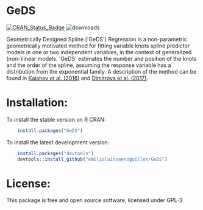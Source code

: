 # GeDS
[![CRAN\_Status\_Badge](https://www.r-pkg.org/badges/version/GeDS)](https://cran.r-project.org/package=GeDS) ![downloads](https://cranlogs.r-pkg.org/badges/grand-total/GeDS)

Geometrically Designed Spline ('GeDS') Regression is a non-parametric geometrically motivated method for fitting variable knots spline predictor models in one or two independent variables, in the context of generalized (non-)linear models. 'GeDS' estimates the number and position of the knots and the order of the spline, assuming the response variable has a distribution from the exponential family. A description of the method can be found in [Kaishev et al. (2016)](https://link.springer.com/article/10.1007/s00180-015-0621-7) and [Dimitrova et al. (2017)](https://www.sciencedirect.com/science/article/pii/S0096300322005677?via%3Dihub).

Installation:
=============

To install the stable version on R CRAN:

``` r
    install.packages("GeDS")
```

To install the latest development version:

``` r
    install.packages("devtools")
    devtools::install_github("emilioluissaenzguillen/GeDS")
```

License:
========

This package is free and open source software, licensed under GPL-3

